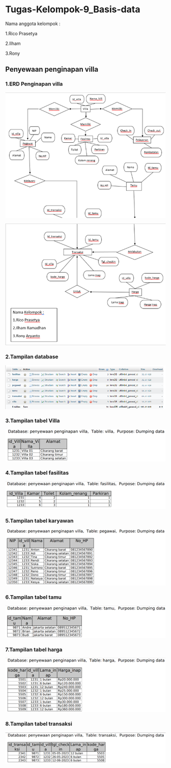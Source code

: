 # Tugas-Kelompok-9_Basis-data

Nama anggota kelompok : 

1.Rico Prasetya

2.Ilham

3.Rony

## Penyewaan penginapan villa

### 1.ERD Penginapan villa

![Gambar 1](screenshot/ss1.png)

![Gambar 2](screenshot/ss2.png)

### 2.Tampilan database

![Gambar 3](screenshot/ss3.png)

### 3.Tampilan tabel Villa

![Gambar 4](screenshot/ss4.png)

### 4.Tampilan tabel fasilitas

![Gambar 5](screenshot/ss5.png)

### 5.Tampilan tabel karyawan

![Gambar 6](screenshot/ss6.png)

### 6.Tampilan tabel tamu

![Gambar 7](screenshot/ss7.png)

### 7.Tampilan tabel harga

![Gambar 8](screenshot/ss8.png)

### 8.Tampilan tabel transaksi

![Gambar 9](screenshot/ss9.png)
